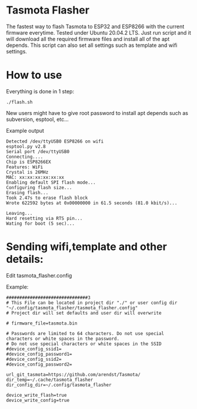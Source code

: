 # Tasmota Flasher
The fastest way to flash Tasmota to ESP32 and ESP8266 with the current firmware everytime. Tested under Ubuntu 20.04.2 LTS.  Just run script and it will download all the required firmware files and install all of the apt depends. This script can also set all settings such as template and wifi settings.

# How to use

Everything is done in 1 step:

```
./flash.sh 
```

New users might have to give root password to install apt depends such as subversion, esptool, etc...

Example output
```
Detected /dev/ttyUSB0 ESP8266 on wifi
esptool.py v2.8
Serial port /dev/ttyUSB0
Connecting....
Chip is ESP8266EX
Features: WiFi
Crystal is 26MHz
MAC: xx:xx:xx:xx:xx:xx
Enabling default SPI flash mode...
Configuring flash size...
Erasing flash...
Took 2.47s to erase flash block
Wrote 622592 bytes at 0x00000000 in 61.5 seconds (81.0 kbit/s)...

Leaving...
Hard resetting via RTS pin...
Wating for boot (5 sec)...
```
# Sending wifi,template and other details:

Edit tasmota_flasher.config

Example:

```
###############################3
# This File can be located in project dir "./" or user config dir "~/.config/tasmota_flasher/tasmota_flasher.config"
# Project dir will set defaults and user dir will overwrite

# firmware_file=tasmota.bin

# Passwords are limited to 64 characters. Do not use special characters or white spaces in the password.
# Do not use special characters or white spaces in the SSID
#device_config_ssid1=
#device_config_password1=
#device_config_ssid2=
#device_config_password2=

url_git_tasmota=https://github.com/arendst/Tasmota/
dir_temp=~/.cache/tasmota_flasher
dir_config_dir=~/.config/tasmota_flasher

device_write_flash=true
device_write_config=true
```
